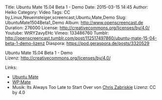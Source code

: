 Title: Ubuntu Mate 15.04 Beta 1 - Demo
Date: 2015-03-15 14:45
Author: Heiko
Category: Video
Tags: CC by,Linux,Neueinsteiger,screencast,Ubuntu,Mate,Demo
Slug: UbuntuMate1504Beta1_Demo
Album: http://www.openscreencast.de
Duration: 276000
License: http://creativecommons.org/licenses/by/4.0/
Youtube: WtRY2avyEHc
Vimeo: 133486760
Tumblr: http://openscreencast.tumblr.com/post/112517497860/ubuntu-mate-15-04-beta-1-demo-lizenz
Diaspora: https://pod.geraspora.de/posts/3320529

Ubuntu Mate 15.04 Beta 1 - Demo  
Lizenz: <http://creativecommons.org/licenses/by/4.0/>

Links:

  * [Ubuntu Mate](https://ubuntu-mate.org/ "Link zu ubuntu-mate.org" )
  * [WP:Mate](http://de.wikipedia.org/wiki/MATE_Desktop_Environment "Link zu wikipedia.org" )
  * Musik: Its Always Too Late to Start Over von [Chris Zabriskie](http://chriszabriskie.com/ "Link zu chriszabriskie.com" ) Lizenz: CC by 4.0

